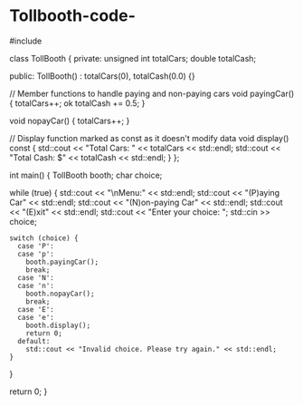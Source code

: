 # Tollbooth-code-
#include <iostream>

class TollBooth {
private:
  unsigned int totalCars;
  double totalCash;

public:
  TollBooth() : totalCars(0), totalCash(0.0) {}

  // Member functions to handle paying and non-paying cars
  void payingCar() {
    totalCars++;
ok    totalCash += 0.5;
  }

  void nopayCar() {
    totalCars++;
  }

  // Display function marked as const as it doesn't modify data
  void display() const {
    std::cout << "Total Cars: " << totalCars << std::endl;
    std::cout << "Total Cash: $" << totalCash << std::endl;
  }
};

int main() {
  TollBooth booth;
  char choice;

  while (true) {
    std::cout << "\nMenu:" << std::endl;
    std::cout << "(P)aying Car" << std::endl;
    std::cout << "(N)on-paying Car" << std::endl;
    std::cout << "(E)xit" << std::endl;
    std::cout << "Enter your choice: ";
    std::cin >> choice;

    switch (choice) {
      case 'P':
      case 'p':
        booth.payingCar();
        break;
      case 'N':
      case 'n':
        booth.nopayCar();
        break;
      case 'E':
      case 'e':
        booth.display();
        return 0;
      default:
        std::cout << "Invalid choice. Please try again." << std::endl;
    }
  }

  return 0;
}
